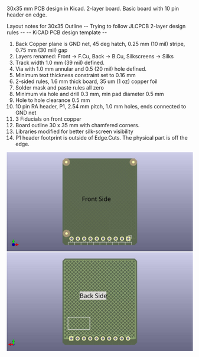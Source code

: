30x35 mm PCB design in Kicad. 2-layer board. Basic board with 10 pin header on edge.

Layout notes for 30x35 Outline
-- Trying to follow JLCPCB 2-layer design rules --
-- KiCAD PCB design template --
1. Back Copper plane is GND net, 45 deg hatch, 0.25 mm (10 mil) stripe, 0.75 mm (30 mil) gap
2. Layers renamed:  Front -> F.Cu, Back -> B.Cu, Silkscreens -> Silks
3. Track width 1.0 mm (39 mil) defined.
4. Via with 1.0 mm annular and 0.5 (20 mil) hole defined.
5. Minimum text thickness constraint set to 0.16 mm
6. 2-sided rules, 1.6 mm thick board, 35 um (1 oz) copper foil
7. Solder mask and paste rules all zero
8. Minimum via hole and drill 0.3 mm, min pad diameter 0.5 mm
9. Hole to hole clearance 0.5 mm
10. 10 pin RA header, P1, 2.54 mm pitch, 1.0 mm holes, ends connected to GND net
11. 3 Fiducials on front copper
12. Board outline 30 x 35 mm with chamfered corners.
13. Libraries modified for better silk-screen visibility
14. P1 header footprint is outside of Edge.Cuts. The physical part is off the edge.

![30x35_outline2f](https://github.com/bobu01/30x35_outline/blob/main/30x35_outline2f.jpg)
![30x35_outline2b](https://github.com/bobu01/30x35_outline/blob/main/30x35_outline2b.jpg)

